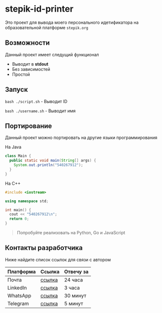 # stepik-id-printer

Это проект для вывода моего персонального идетификатора на образовательной платформе `stepik.org`

## Возможности

Данный проект имеет следущий функционал 
- Выводит в **stdout** 
- Без зависимостей
- Простой

## Запуск

`bash ./script.sh` - Выводит ID

`bash ./username.sh` - Выводит имя

## Портирование

Данный проект можно портировать на другие языки программирования  

На Java

```java
class Main {
  public static void main(String[] args) {
    System.out.println("540267912");
  }
}
```

На C++

```cpp
#include <iostream>

using namespace std;

int main() {
  cout << "540267912\n";
  return 0;
}
```

> Попробуйте реализовать на Python, Go и JavaScript

## Контакты разработчика

Ниже найдите список ссылок для связи с автором

| Платформа | Ссылка | Отвечу за |
| --------- | ------ | --------- |
| Почта     | [ссылка](https://www.youtube.com/watch?v=dQw4w9WgXcQ&ab_channel=RickAstley) | 24 часа |
| LinkedIn  | [ссылка](https://www.youtube.com/watch?v=dQw4w9WgXcQ&ab_channel=RickAstley) | 3 часа  |
| WhatsApp  | [ссылка](https://www.youtube.com/watch?v=dQw4w9WgXcQ&ab_channel=RickAstley) | 30 минут |
| Telegram  | [ссылка](https://www.youtube.com/watch?v=dQw4w9WgXcQ&ab_channel=RickAstley) | 5 минут |

